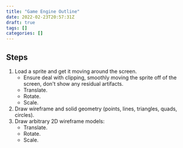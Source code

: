 ```yaml
---
title: "Game Engine Outline"
date: 2022-02-23T20:57:31Z
draft: true
tags: []
categories: []
---
```


## Steps

1. Load a sprite and get it moving around the screen.
    - Ensure deal with clipping, smoothly moving the sprite off of the screen, don't show any residual artifacts.
    - Translate.
    - Rotate.
    - Scale.
1. Draw wireframe and solid geometry (points, lines, triangles, quads, circles).
1. Draw arbitrary 2D wireframe models:
    - Translate.
    - Rotate.
    - Scale.
